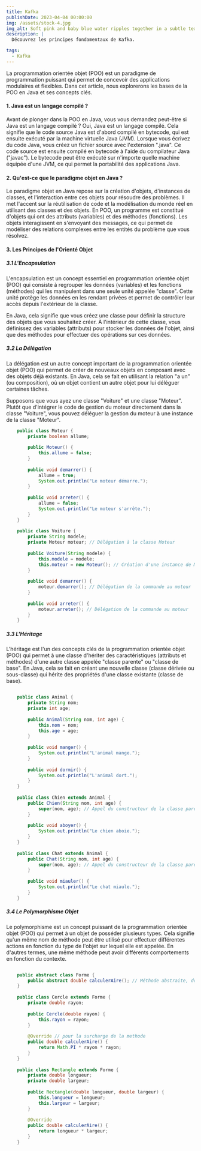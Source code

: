 ```yaml
---
title: Kafka
publishDate: 2023-04-04 00:00:00
img: /assets/stock-4.jpg
img_alt: Soft pink and baby blue water ripples together in a subtle texture.
description: |
  Découvrez les principes fondamentaux de Kafka.

tags:
  - Kafka
---
```


La programmation orientée objet (POO) est un paradigme de programmation puissant qui permet de concevoir des applications modulaires et flexibles. Dans cet article, nous explorerons les bases de la POO en Java et ses concepts clés.

#### 1. Java est un langage compilé ?

Avant de plonger dans la POO en Java, vous vous demandez peut-être si Java est un langage compilé ? Oui, Java est un langage compilé. Cela signifie que le code source Java est d'abord compilé en bytecode, qui est ensuite exécuté par la machine virtuelle Java (JVM).
Lorsque vous écrivez du code Java, vous créez un fichier source avec l'extension ".java". Ce code source est ensuite compilé en bytecode à l'aide du compilateur Java ("javac"). Le bytecode peut être exécuté sur n'importe quelle machine équipée d'une JVM, ce qui permet la portabilité des applications Java.

#### 2. Qu'est-ce que le paradigme objet en Java ?

Le paradigme objet en Java repose sur la création d'objets, d'instances de classes, et l'interaction entre ces objets pour résoudre des problèmes. Il met l'accent sur la réutilisation de code et la modélisation du monde réel en utilisant des classes et des objets.
En POO, un programme est constitué d'objets qui ont des attributs (variables) et des méthodes (fonctions). Les objets interagissent en s'envoyant des messages, ce qui permet de modéliser des relations complexes entre les entités du problème que vous résolvez.

#### 3. Les Principes de l'Orienté Objet

##### 3.1 L'Encapsulation

L'encapsulation est un concept essentiel en programmation orientée objet (POO) qui consiste à regrouper les données (variables) et les fonctions (méthodes) qui les manipulent dans une seule unité appelée "classe". Cette unité protège les données en les rendant privées et permet de contrôler leur accès depuis l'extérieur de la classe.

En Java, cela signifie que vous créez une classe pour définir la structure des objets que vous souhaitez créer. À l'intérieur de cette classe, vous définissez des variables (attributs) pour stocker les données de l'objet, ainsi que des méthodes pour effectuer des opérations sur ces données.

##### 3.2 La Délégation

La délégation est un autre concept important de la programmation orientée objet (POO) qui permet de créer de nouveaux objets en composant avec des objets déjà existants. En Java, cela se fait en utilisant la relation "a un" (ou composition), où un objet contient un autre objet pour lui déléguer certaines tâches.

Supposons que vous ayez une classe "Voiture" et une classe "Moteur". Plutôt que d'intégrer le code de gestion du moteur directement dans la classe "Voiture", vous pouvez déléguer la gestion du moteur à une instance de la classe "Moteur". 
```java
    public class Moteur {
        private boolean allume;
    
        public Moteur() {
            this.allume = false;
        }
    
        public void demarrer() {
            allume = true;
            System.out.println("Le moteur démarre.");
        }
    
        public void arreter() {
            allume = false;
            System.out.println("Le moteur s'arrête.");
        }
    }
    
    public class Voiture {
        private String modele;
        private Moteur moteur; // Délégation à la classe Moteur
    
        public Voiture(String modele) {
            this.modele = modele;
            this.moteur = new Moteur(); // Création d'une instance de Moteur
        }
    
        public void demarrer() {
            moteur.demarrer(); // Délégation de la commande au moteur
        }
    
        public void arreter() {
            moteur.arreter(); // Délégation de la commande au moteur
        }
    }

```

##### 3.3 L'Héritage

L'héritage est l'un des concepts clés de la programmation orientée objet (POO) qui permet à une classe d'hériter des caractéristiques (attributs et méthodes) d'une autre classe appelée "classe parente" ou "classe de base". En Java, cela se fait en créant une nouvelle classe (classe dérivée ou sous-classe) qui hérite des propriétés d'une classe existante (classe de base).

```java

    public class Animal {
        private String nom;
        private int age;
    
        public Animal(String nom, int age) {
            this.nom = nom;
            this.age = age;
        }
    
        public void manger() {
            System.out.println("L'animal mange.");
        }
    
        public void dormir() {
            System.out.println("L'animal dort.");
        }
    }
    
    public class Chien extends Animal {
        public Chien(String nom, int age) {
            super(nom, age); // Appel du constructeur de la classe parente (Animal)
        }
    
        public void aboyer() {
            System.out.println("Le chien aboie.");
        }
    }
    
    public class Chat extends Animal {
        public Chat(String nom, int age) {
            super(nom, age); // Appel du constructeur de la classe parente (Animal)
        }
    
        public void miauler() {
            System.out.println("Le chat miaule.");
        }
    }

```

##### 3.4 Le Polymorphisme Objet

Le polymorphisme est un concept puissant de la programmation orientée objet (POO) qui permet à un objet de posséder plusieurs types. Cela signifie qu'un même nom de méthode peut être utilisé pour effectuer différentes actions en fonction du type de l'objet sur lequel elle est appelée. En d'autres termes, une même méthode peut avoir différents comportements en fonction du contexte.

```java

    public abstract class Forme {
        public abstract double calculerAire(); // Méthode abstraite, doit être redéfinie dans les sous-classes
    }
    
    public class Cercle extends Forme {
        private double rayon;
    
        public Cercle(double rayon) {
            this.rayon = rayon;
        }
    
        @Override // pour la surcharge de la methode
        public double calculerAire() {
            return Math.PI * rayon * rayon;
        }
    }
    
    public class Rectangle extends Forme {
        private double longueur;
        private double largeur;
    
        public Rectangle(double longueur, double largeur) {
            this.longueur = longueur;
            this.largeur = largeur;
        }
    
        @Override
        public double calculerAire() {
            return longueur * largeur;
        }
    }

```
